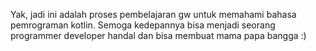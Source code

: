 Yak, jadi ini adalah proses pembelajaran gw untuk memahami bahasa pemrograman kotlin. Semoga kedepannya bisa menjadi seorang programmer developer handal dan bisa membuat mama papa bangga :)

